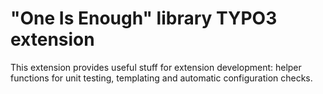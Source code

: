 # "One Is Enough" library TYPO3 extension

This extension provides useful stuff for extension development: helper
functions for unit testing, templating and automatic configuration checks.
